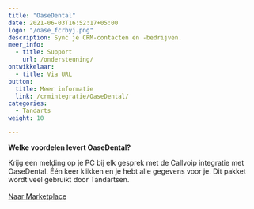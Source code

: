 ```yaml
---
title: "OaseDental"
date: 2021-06-03T16:52:17+05:00
logo: "/oase_fcrbyj.png"
description: Sync je CRM-contacten en -bedrijven.
meer_info:
  - title: Support
    url: /ondersteuning/
ontwikkelaar:
  - title: Via URL
button:
  title: Meer informatie
  link: /crmintegratie/OaseDental/
categories:
  - Tandarts
weight: 10

---
```


**Welke voordelen levert OaseDental?**

Krijg een melding op je PC bij elk gesprek met de Callvoip integratie met OaseDental. Één keer klikken en je hebt alle gegevens voor je. Dit pakket wordt veel gebruikt door Tandartsen.<br><br><a href="/marketplace" class="button">Naar Marketplace</a>
